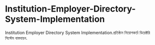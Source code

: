 # Institution-Employer-Directory-System-Implementation
Institution Employer Directory System Implementation.প্রতিষ্ঠান নিয়োগকর্তা ডিরেক্টরি সিস্টেম বাস্তবায়ন.
